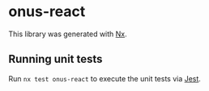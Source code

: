 # onus-react

This library was generated with [Nx](https://nx.dev).

## Running unit tests

Run `nx test onus-react` to execute the unit tests via [Jest](https://jestjs.io).

